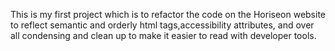This is my first project which is to refactor the code on the Horiseon website to reflect semantic and orderly html tags,accessibility attributes, and over all condensing and clean up to make it easier to read with developer tools.